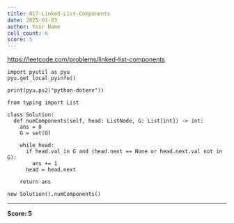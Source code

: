 ```yaml
---
title: 817-Linked-List-Components
date: 2025-01-03
author: Your Name
cell_count: 6
score: 5
---
```


https://leetcode.com/problems/linked-list-components


```
import pyutil as pyu
pyu.get_local_pyinfo()
```


```
print(pyu.ps2("python-dotenv"))
```


```
from typing import List
```


```
class Solution:
  def numComponents(self, head: ListNode, G: List[int]) -> int:
    ans = 0
    G = set(G)

    while head:
      if head.val in G and (head.next == None or head.next.val not in G):
        ans += 1
      head = head.next

    return ans
```


```
new Solution().numComponents()
```


---
**Score: 5**